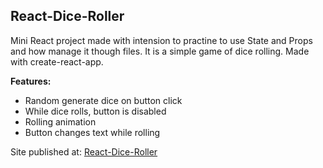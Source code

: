 ## React-Dice-Roller

Mini React project made with intension to practine to use State and Props and how manage it though files. It is a simple game of dice rolling. Made with create-react-app.

<b> Features: </b>
- Random generate dice on button click
- While dice rolls, button is disabled
- Rolling animation
- Button changes text while rolling

Site published at: [React-Dice-Roller](https://dice-roller55.netlify.app/)


